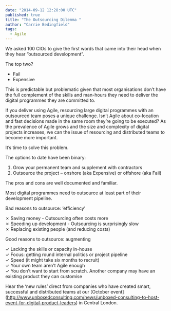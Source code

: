 ```yaml
---
date: "2014-09-12 12:28:00 UTC"
published: true
title: "The Outsourcing Dilemma "
author: "Carrie Bedingfield"
tags:
  - Agile
---
```


We asked 100 CIOs to give the first words that came into their head when they hear “outsourced development”.

The top two?

* Fail
* Expensive

This is predictable but problematic given that most organisations don’t have the full complement of the skills and man-hours they need to deliver the digital programmes they are committed to.

If you deliver using Agile, resourcing large digital programmes with an outsourced team poses a unique challenge. Isn’t Agile about co-location and fast decisions made in the same room they’re going to be executed? As the prevalence of Agile grows and the size and complexity of digital projects increases, we can the issue of resourcing and distributed teams to become more important.

It’s time to solve this problem.<br/>

The options to date have been binary:<br/>

1. Grow your permanent team and supplement with contractors<br/>
2. Outsource the project – onshore (aka Expensive) or offshore (aka Fail)

The pros and cons are well documented and familiar.<br/>

Most digital programmes need to outsource at least part of their development pipeline.<br/>

Bad reasons to outsource: ‘efficiency’<br/>

✗ Saving money - Outsourcing often costs more<br/>
✗ Speeding up development - Outsourcing is surprisingly slow<br/>
✗ Replacing existing people (and reducing costs)<br/>

Good reasons to outsource: augmenting<br/>

✓ Lacking the skills or capacity in-house<br/>
✓ Focus: getting round internal politics or project pipeline<br/>
✓ Speed (it might take six months to recruit)<br/>
✓ Your own team aren’t Agile enough<br/>
✓ You don’t want to start from scratch. Another company may have an existing product they can customise<br/>

Hear the ‘new rules’ direct from companies who have created smart, successful and distributed teams at our [October event] (http://www.unboxedconsulting.com/news/unboxed-consulting-to-host-event-for-digital-product-leaders) in Central London.
